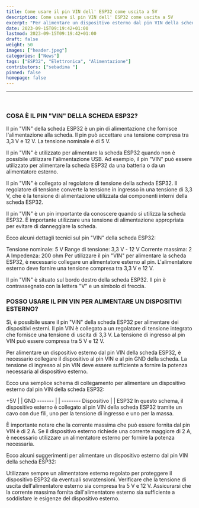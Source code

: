 ```yaml
---
title: Come usare il pin VIN dell' ESP32 come uscita a 5V
description: Come usare il pin VIN dell' ESP32 come uscita a 5V
excerpt: "Per alimentare un dispositivo esterno dal pin VIN della scheda ESP32, è necessario collegare il dispositivo al pin VIN e al pin GND della scheda. La tensione di ingresso al pin VIN deve essere sufficiente a fornire la potenza necessaria..."
date: 2023-09-15T09:19:42+01:00
lastmod: 2023-09-15T09:19:42+01:00
draft: false
weight: 50
images: ["header.jpeg"]
categories: ["News"]
tags: ["ESP32", "Elettronica", "Alimentazione"]
contributors: ["sebadima "]
pinned: false
homepage: false
---
```

<hr>
<br>


### COSA È IL PIN "VIN" DELLA SCHEDA ESP32?


Il pin "VIN" della scheda ESP32 è un pin di alimentazione che fornisce l'alimentazione alla scheda. Il pin può accettare una tensione compresa tra 3,3 V e 12 V. La tensione nominale è di 5 V.

Il pin "VIN" è utilizzato per alimentare la scheda ESP32 quando non è possibile utilizzare l'alimentazione USB. Ad esempio, il pin "VIN" può essere utilizzato per alimentare la scheda ESP32 da una batteria o da un alimentatore esterno.

Il pin "VIN" è collegato al regolatore di tensione della scheda ESP32. Il regolatore di tensione converte la tensione in ingresso in una tensione di 3,3 V, che è la tensione di alimentazione utilizzata dai componenti interni della scheda ESP32.

Il pin "VIN" è un pin importante da conoscere quando si utilizza la scheda ESP32. È importante utilizzare una tensione di alimentazione appropriata per evitare di danneggiare la scheda.

Ecco alcuni dettagli tecnici sul pin "VIN" della scheda ESP32:

Tensione nominale: 5 V
Range di tensione: 3,3 V - 12 V
Corrente massima: 2 A
Impedenza: 200 ohm
Per utilizzare il pin "VIN" per alimentare la scheda ESP32, è necessario collegare un alimentatore esterno al pin. L'alimentatore esterno deve fornire una tensione compresa tra 3,3 V e 12 V.

Il pin "VIN" è situato sul bordo destro della scheda ESP32. Il pin è contrassegnato con la lettera "V" e un simbolo di freccia.

### POSSO USARE IL PIN VIN PER ALIMENTARE UN DISPOSITIVI ESTERNO?

Sì, è possibile usare il pin "VIN" della scheda ESP32 per alimentare dei dispositivi esterni. Il pin VIN è collegato a un regolatore di tensione integrato che fornisce una tensione di uscita di 3,3 V. La tensione di ingresso al pin VIN può essere compresa tra 5 V e 12 V.

Per alimentare un dispositivo esterno dal pin VIN della scheda ESP32, è necessario collegare il dispositivo al pin VIN e al pin GND della scheda. La tensione di ingresso al pin VIN deve essere sufficiente a fornire la potenza necessaria al dispositivo esterno.

Ecco una semplice schema di collegamento per alimentare un dispositivo esterno dal pin VIN della scheda ESP32:

+5V | | GND
------- | | --------
Dispositivo | | ESP32
In questo schema, il dispositivo esterno è collegato al pin VIN della scheda ESP32 tramite un cavo con due fili, uno per la tensione di ingresso e uno per la massa.

È importante notare che la corrente massima che può essere fornita dal pin VIN è di 2 A. Se il dispositivo esterno richiede una corrente maggiore di 2 A, è necessario utilizzare un alimentatore esterno per fornire la potenza necessaria.

Ecco alcuni suggerimenti per alimentare un dispositivo esterno dal pin VIN della scheda ESP32:

Utilizzare sempre un alimentatore esterno regolato per proteggere il dispositivo ESP32 da eventuali sovratensioni.
Verificare che la tensione di uscita dell'alimentatore esterno sia compresa tra 5 V e 12 V.
Assicurarsi che la corrente massima fornita dall'alimentatore esterno sia sufficiente a soddisfare le esigenze del dispositivo esterno.
